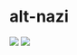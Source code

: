 # alt-nazi
![](https://github.com/nondejus/alt-nazi/blob/main/ArtBoard%20Image%20(53).jpg)
![](https://github.com/nondejus/alt-nazi/blob/main/ArtBoard%20Image%20(325).jpg)
